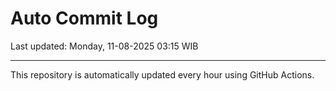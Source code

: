 # Auto Commit Log

Last updated: Monday, 11-08-2025 03:15 WIB

---

This repository is automatically updated every hour using GitHub Actions.
